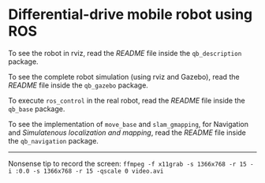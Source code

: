 # Differential-drive mobile robot using ROS

To see the robot in rviz, read the _README_ file inside the `qb_description` package.

To see the complete robot simulation (using rviz and Gazebo), read the _README_ file inside the `qb_gazebo` package.

To execute `ros_control` in the real robot, read the _README_ file inside the `qb_base` package.

To see the implementation of `move_base` and `slam_gmapping`, for Navigation and _Simulatenous localization and mapping_, read the _README_ file inside the `qb_navigation` package.

----

Nonsense tip to record the screen: `ffmpeg -f x11grab -s 1366x768 -r 15 -i :0.0 -s 1366x768 -r 15 -qscale 0 video.avi`
